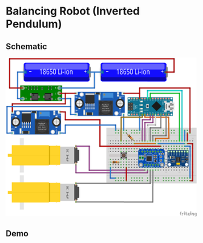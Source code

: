 # Balancing Robot (Inverted Pendulum)

## Schematic

![](./.data/balancing-robot-breadboard.png)

## Demo

[](https://youtu.be/byf6gJVoNvE)
